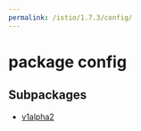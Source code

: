 ```yaml
---
permalink: /istio/1.7.3/config/
---
```


# package config



## Subpackages

* [v1alpha2](config-v1alpha2.md)